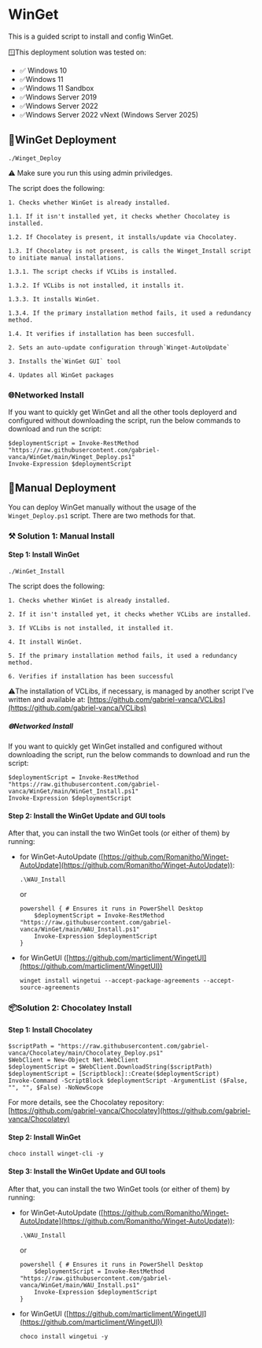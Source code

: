 # WinGet

This is a guided script to install and config WinGet.

🪟This deployment solution was tested on:

* ✅ Windows 10
* ✅Windows 11
* ✅Windows 11 Sandbox
* ✅Windows Server 2019
* ✅Windows Server 2022
* ✅Windows Server 2022 vNext (Windows Server 2025)

## 🚀WinGet Deployment

```
./Winget_Deploy
```

⚠️ Make sure you run this using admin priviledges.

The script does the following:

    1. Checks whether WinGet is already installed.

    1.1. If it isn't installed yet, it checks whether Chocolatey is installed.

    1.2. If Chocolatey is present, it installs/update via Chocolatey.

    1.3. If Chocolatey is not present, is calls the Winget_Install script to initiate manual installations.

    1.3.1. The script checks if VCLibs is installed.

    1.3.2. If VCLibs is not installed, it installs it.

    1.3.3. It installs WinGet.

    1.3.4. If the primary installation method fails, it used a redundancy method.

    1.4. It verifies if installation has been succesfull.

    2. Sets an auto-update configuration through`Winget-AutoUpdate`

    3. Installs the`WinGet GUI` tool

    4. Updates all WinGet packages

### 🌐Networked Install

If you want to quickly get WinGet and all the other tools deployerd and configured without downloading the script, run the below commands to download and run the script:

```
$deploymentScript = Invoke-RestMethod "https://raw.githubusercontent.com/gabriel-vanca/WinGet/main/Winget_Deploy.ps1"
Invoke-Expression $deploymentScript
```

## 🔬Manual Deployment

You can deploy WinGet manually without the usage of the `Winget_Deploy.ps1` script. There are two methods for that.

### ⚒️ Solution 1: Manual Install

#### Step 1: Install WinGet

```
./WinGet_Install
```

The script does the following:

    1. Checks whether WinGet is already installed.

    2. If it isn't installed yet, it checks whether VCLibs are installed.

    3. If VCLibs is not installed, it installed it.

    4. It install WinGet.

    5. If the primary installation method fails, it used a redundancy method.

    6. Verifies if installation has been successful

⚠️The installation of VCLibs, if necessary, is managed by another script I've written and available at: [https://github.com/gabriel-vanca/VCLibs](https://github.com/gabriel-vanca/VCLibs)

##### 🌐Networked Install

If you want to quickly get WinGet installed and configured without downloading the script, run the below commands to download and run the script:

```
$deploymentScript = Invoke-RestMethod "https://raw.githubusercontent.com/gabriel-vanca/WinGet/main/WinGet_Install.ps1"
Invoke-Expression $deploymentScript
```

#### Step 2: Install the WinGet Update and GUI tools

After that, you can install the two WinGet tools (or either of them) by running:

* for WinGet-AutoUpdate ([https://github.com/Romanitho/Winget-AutoUpdate](https://github.com/Romanitho/Winget-AutoUpdate)):

  ```
  .\WAU_Install
  ```

  or

  ```
  powershell { # Ensures it runs in PowerShell Desktop
      $deploymentScript = Invoke-RestMethod "https://raw.githubusercontent.com/gabriel-vanca/WinGet/main/WAU_Install.ps1"
      Invoke-Expression $deploymentScript
  }
  ```
* for WinGetUI ([https://github.com/marticliment/WingetUI](https://github.com/marticliment/WingetUI))

  ```
  winget install wingetui --accept-package-agreements --accept-source-agreements
  ```

### 📦Solution 2: Chocolatey Install

#### Step 1: Install Chocolatey

```
$scriptPath = "https://raw.githubusercontent.com/gabriel-vanca/Chocolatey/main/Chocolatey_Deploy.ps1"
$WebClient = New-Object Net.WebClient
$deploymentScript = $WebClient.DownloadString($scriptPath)
$deploymentScript = [Scriptblock]::Create($deploymentScript)
Invoke-Command -ScriptBlock $deploymentScript -ArgumentList ($False, "", "", $False) -NoNewScope

```

For more details, see the Chocolatey repository: [https://github.com/gabriel-vanca/Chocolatey](https://github.com/gabriel-vanca/Chocolatey)

#### Step 2: Install WinGet

```
choco install winget-cli -y
```

#### Step 3: Install the WinGet Update and GUI tools

After that, you can install the two WinGet tools (or either of them) by running:

* for WinGet-AutoUpdate ([https://github.com/Romanitho/Winget-AutoUpdate](https://github.com/Romanitho/Winget-AutoUpdate)):

  ```
  .\WAU_Install
  ```
  or

  ```
  powershell { # Ensures it runs in PowerShell Desktop
      $deploymentScript = Invoke-RestMethod "https://raw.githubusercontent.com/gabriel-vanca/WinGet/main/WAU_Install.ps1"
      Invoke-Expression $deploymentScript
  }
  ```
* for WinGetUI ([https://github.com/marticliment/WingetUI](https://github.com/marticliment/WingetUI))

  ```
  choco install wingetui -y
  ```
